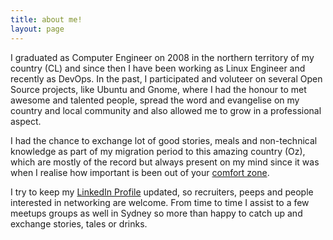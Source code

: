 ```yaml
---
title: about me!
layout: page
---
```


I graduated as Computer Engineer on 2008 in the northern territory of my country (CL) and since then I have been working as Linux Engineer and recently as DevOps. In the past, I participated and voluteer on several Open Source projects, like Ubuntu and Gnome, where I had the honour to met awesome and talented people, spread the word and evangelise on my country and local community and also allowed me to grow in a professional aspect. 

I had the chance to exchange lot of good stories, meals and non-technical knowledge as part of my migration period to this amazing country (Oz), which are mostly of the record but always present on my mind since it was when I realise how important is been out of your [comfort zone](https://www.youtube.com/watch?v=h8tHIi5ebEM).

I try to keep my [LinkedIn Profile](https://au.linkedin.com/in/victorvargasb) updated, so recruiters, peeps and people interested in networking are welcome. From time to time I assist to a few meetups groups as well in Sydney so more than happy to catch up and exchange stories, tales or drinks.

